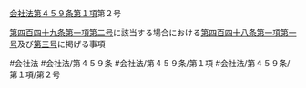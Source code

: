 [会社法第４５９条第１項](会社法＿＿＿＿第４５９条第１項)第２号

[第四百四十九条第一項第二号](会社法＿＿＿＿第４４９条第１項第２号)に該当する場合における[第四百四十八条第一項第一号](会社法＿＿＿＿第４４８条第１項第１号)及び[第三号](会社法＿＿＿＿第４５９条第１項第３号)に掲げる事項


#会社法
#会社法/第４５９条
#会社法/第４５９条/第１項
#会社法/第４５９条/第１項/第２号
